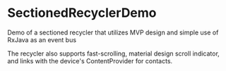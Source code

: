# SectionedRecyclerDemo
Demo of a sectioned recycler that utilizes MVP design and simple use of RxJava as an event bus

The recycler also supports fast-scrolling, material design scroll indicator, and links with the device's ContentProvider for contacts. 
